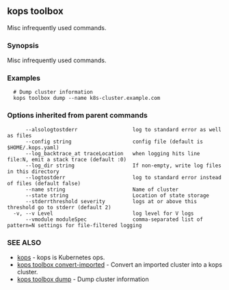
<!--- This file is automatically generated by make gen-cli-docs; changes should be made in the go CLI command code (under cmd/kops) -->

## kops toolbox

Misc infrequently used commands.

### Synopsis


Misc infrequently used commands.

### Examples

```
  # Dump cluster information
  kops toolbox dump --name k8s-cluster.example.com
```

### Options inherited from parent commands

```
      --alsologtostderr                  log to standard error as well as files
      --config string                    config file (default is $HOME/.kops.yaml)
      --log_backtrace_at traceLocation   when logging hits line file:N, emit a stack trace (default :0)
      --log_dir string                   If non-empty, write log files in this directory
      --logtostderr                      log to standard error instead of files (default false)
      --name string                      Name of cluster
      --state string                     Location of state storage
      --stderrthreshold severity         logs at or above this threshold go to stderr (default 2)
  -v, --v Level                          log level for V logs
      --vmodule moduleSpec               comma-separated list of pattern=N settings for file-filtered logging
```

### SEE ALSO
* [kops](kops.md)	 - kops is Kubernetes ops.
* [kops toolbox convert-imported](kops_toolbox_convert-imported.md)	 - Convert an imported cluster into a kops cluster.
* [kops toolbox dump](kops_toolbox_dump.md)	 - Dump cluster information

